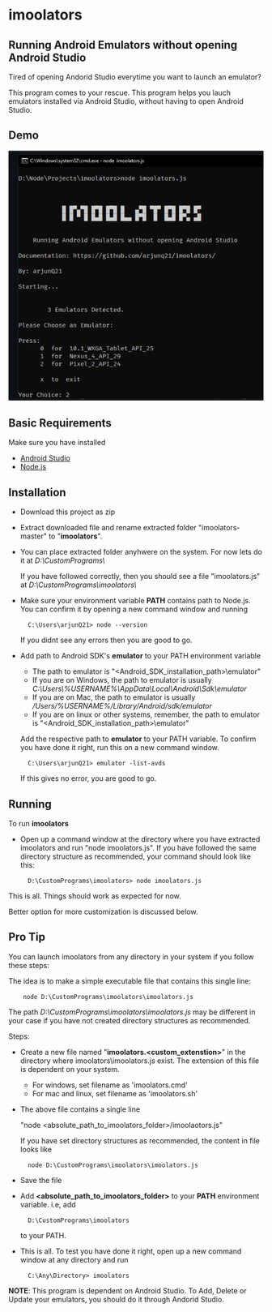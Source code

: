 # imoolators

## Running Android Emulators without opening Android Studio

Tired of opening Andorid Studio everytime you want to launch an emulator?

This program comes to your rescue.
This program helps you lauch emulators installed via Android Studio, without having to open Android Studio.

## Demo

![Imoolators Demo](https://raw.githubusercontent.com/arjunQ21/imoolators/master/docs/images/imoolators-demo.png?token=ALBRSXTEZVAJKQF7HBS45JTAFZSM6)

## Basic Requirements

Make sure you have installed

* [Android Studio](https://developer.android.com/studio)
* [Node.js](https://nodejs.org/en/download/)

## Installation

* Download this project as zip
* Extract downloaded file and rename extracted folder "imoolators-master" to "**imoolators**".
* You can place extracted folder anyhwere on the system. For now lets do it at *D:\CustomPrograms\\*

    If you have followed correctly, then you should see a file "imoolators.js" at *D:\CustomPrograms\imoolators\\*

* Make sure your environment variable **PATH** contains path to Node.js. You can confirm it by opening a new command window and running

        C:\Users\arjunQ21> node --version
    If you didnt see any errors then you are good to go.

* Add path to Android SDK's **emulator** to your PATH environment variable
  * The path to emulator is  "<Android_SDK_installation_path>\emulator"
  * If you are on Windows, the path to emulator is usually *C:\Users\\%USERNAME%\AppData\Local\Android\Sdk\emulator*
  * If you are on Mac, the path to emulator is usually
  */Users/%USERNAME%/Library/Android/sdk/emulator*
  * If you are on linux or other systems, remember, the path to emulator is  "<Android_SDK_installation_path>\emulator"

  Add the respective path to **emulator** to your PATH  variable. To confirm you have done it right, run this on a new command window.

        C:\Users\arjunQ21> emulator -list-avds
    If this gives no error, you are good to go.

## Running

To run **imoolators**

* Open up a command window at the directory where you have extracted imoolators and run "node imoolators.js".
If you have followed the same directory structure as recommended, your command should look like this:

        D:\CustomPrograms\imoolators> node imoolators.js

This is all. Things should work as expected for now.

Better option for more customization is discussed below.

## Pro Tip

You can launch imoolators from any directory in your system if you follow these steps:

The idea is to make a simple executable file that contains this single line:

        node D:\CustomPrograms\imoolators\imoolators.js
The path *D:\CustomPrograms\imoolators\imoolators.js* may be different in your case if you have not created directory structures as recommended.

Steps:

* Create a new file named "**imoolators.<custom_extenstion>**" in the directory where imoolators\imoolators.js exist. The extension of this file is dependent on your system.
  * For windows, set filename as 'imoolators.cmd'
  * For mac and linux, set filename as 'imoolators.sh'

* The above file contains a single line

  "node <absolute_path_to_imoolators_folder>/imoolaotors.js"

  If you have set directory structures as recommended, the content in file looks like

        node D:\CustomPrograms\imoolators\imoolators.js
* Save the file
* Add **<absolute_path_to_imoolators_folder>** to your **PATH** environment variable. i.e, add

        D:\CustomPrograms\imoolators
    to your PATH.
* This is all. To test you have done it right, open up a new command window at any directory and run

        C:\Any\Directory> imoolators

**NOTE**:
This program is dependent on Android Studio. To Add, Delete or Update your emulators, you should do it through Andorid Studio.
